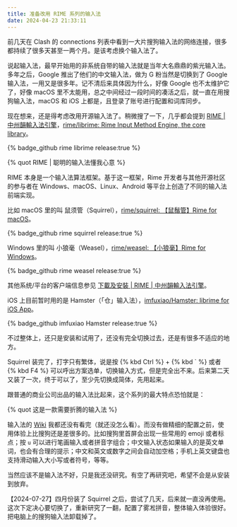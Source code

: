 ```yaml
---
title: 准备改用 RIME 系列的输入法
date: 2024-04-23 21:33:11
---
```


前几天在 Clash 的 connections 列表中看到一大片搜狗输入法的网络连接，很多都持续了很多天甚至一两个月。是该考虑换个输入法了。

说起输入法，最早开始用的非系统自带的输入法就是当年大名鼎鼎的紫光输入法。多年之后，Google 推出了他们的中文输入法，做为 G 粉当然是切换到了 Google 输入法，一用又是很多年。记不清后来具体因为什么，好像 Google 也不太维护它了，好像 macOS 里不太能用，总之中间经过一段时间的凑活之后，就一直在用搜狗输入法，macOS 和 iOS 上都是，且登录了账号进行配置和词库同步。

现在想来，还是得考虑改用开源输入法了。稍微搜了一下，几乎都会提到 [RIME | 中州韻輸入法引擎](https://rime.im/)，[rime/librime: Rime Input Method Engine, the core library](https://github.com/rime/librime)。

{% badge_github rime librime release:true %}

{% quot RIME | 聪明的输入法懂我心意 %}

RIME 本身是一个输入法算法框架。基于这一框架，Rime 开发者与其他开源社区的参与者在 Windows、macOS、Linux、Android 等平台上创造了不同的输入法前端实现。

比如 macOS 里的叫 鼠须管（Squirrel），[rime/squirrel: 【鼠鬚管】Rime for macOS](https://github.com/rime/squirrel)。

{% badge_github rime squirrel release:true %}

Windows 里的叫 小狼毫（Weasel），[rime/weasel: 【小狼毫】Rime for Windows](https://github.com/rime/weasel)。

{% badge_github rime weasel release:true %}

其他系统/平台的客户端信息参见 [下載及安裝 | RIME | 中州韻輸入法引擎](https://rime.im/download/)。

iOS 上目前暂时用的是 Hamster（「仓」输入法），[imfuxiao/Hamster: librime for iOS App](https://github.com/imfuxiao/Hamster)。

{% badge_github imfuxiao Hamster release:true %}

不过整体上，还只是安装和试用了，还没有完全切换过去，还是有很多不适应的地方。

Squirrel 装完了，打字只有繁体，说是按 {% kbd Ctrl %} + {% kbd ` %} 或者 {% kbd F4 %} 可以呼出方案选单，切换输入方式，但是完全出不来。后来第二天又装了一次，终于可以了，至少先切换成简体，先用起来。

跟普通的商业公司出品的输入法比起来，这个系列的最大特点恐怕就是：

{% quot 这是一款需要折腾的输入法 %}

输入法的 [Wiki](https://github.com/rime/home/wiki) 我都还没有看完（就还没怎么看）。而没有做精细的配置之前，使用体验上比搜狗还是差很多的。比如搜狗里首屏会出现一些常用的 emoji 或者标点；按 `u` 可以进行笔画输入或者拼音字组合；中文输入状态如果输入的是英文单词，也会有合理的提示；中文和英文或数字之间会自动加空格；手机上英文键盘也支持滑动输入大小写或者符号，等等。

当然应该不是输入法不好，只是我还没研究。有空了再研究吧，希望不会是从安装到放弃。

【2024-07-27】四月份装了 Squirrel 之后，尝试了几天，后来就一直没再使用。这次下定决心要切换了，重新研究了一翻，配置了雾凇拼音，整体输入体验很好。把电脑上的搜狗输入法卸载掉了。
